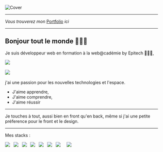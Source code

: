 ![Cover](https://user-images.githubusercontent.com/83210854/144871673-11d1e2ae-542f-43b9-81a7-0e986e283003.png)

------------------------------------------

*Vous trouverez mon* [Portfolio](https://corentinnrd.github.io/Portfolio-Corentin/) *ici*

------------------------------------------

## Bonjour tout le monde 👨🏼‍💻

Je suis développeur web en formation à la web@cadémie by Epitech 👨🏼‍🎓,

<p align='center'>
 
<a href="https://www.linkedin.com/in/corentinnordmann"><img src="https://img.shields.io/badge/linkedin-%230077B5.svg?&style=for-the-badge&logo=linkedin&logoColor=white" /></a>&nbsp;&nbsp;&nbsp;&nbsp;
  
<a href="mailto:coconrd@icloud.com?subject=Bonjour%20Corentin"><img src="https://img.shields.io/badge/gmail-%23D14836.svg?&style=for-the-badge&logo=icloud&logoColor=white" /></a>&nbsp;&nbsp;&nbsp;&nbsp;

</p>

j'ai une passion pour les nouvelles technologies et l'espace.

* J'aime apprendre,
* J'aime comprendre, 
* J'aime réussir

------------------------------------------

Je touches à tout, aussi bien en front qu'en back, même si j'ai une petite préference pour le front et le design.

------------------------------------------

Mes stacks : 
<p>
  <img src="https://img.shields.io/badge/html5%20-%23e34f26.svg?&style=for-the-badge&logo=html5&logoColor=white" />&nbsp;&nbsp;
  <img src="https://img.shields.io/badge/CSS3-1572B6?&style=for-the-badge&logo=css3&logoColor=white" />&nbsp;&nbsp;
  <img src="https://img.shields.io/badge/PHP-777BB4?style=for-the-badge&logo=php&logoColor=white" />&nbsp;&nbsp;
  <img src="https://img.shields.io/badge/JavaScript-F7DF1E?style=for-the-badge&logo=javascript&logoColor=black" />&nbsp;&nbsp;
  <img src="https://img.shields.io/badge/React-20232A?style=for-the-badge&logo=react&logoColor=61DAFB" />&nbsp;&nbsp;
  <img src="https://img.shields.io/badge/Bootstrap-563D7C?style=for-the-badge&logo=bootstrap&logoColor=white">&nbsp;&nbsp;  
  <img src="https://img.shields.io/badge/node.js%20-%23339933.svg?&style=for-the-badge&logo=node.js&logoColor=white" />&nbsp;&nbsp;&nbsp;&nbsp;
  <img src="https://img.shields.io/badge/React_Native-20232A?style=for-the-badge&logo=react&logoColor=61DAFB" />&nbsp;&nbsp;&nbsp;
</p>

